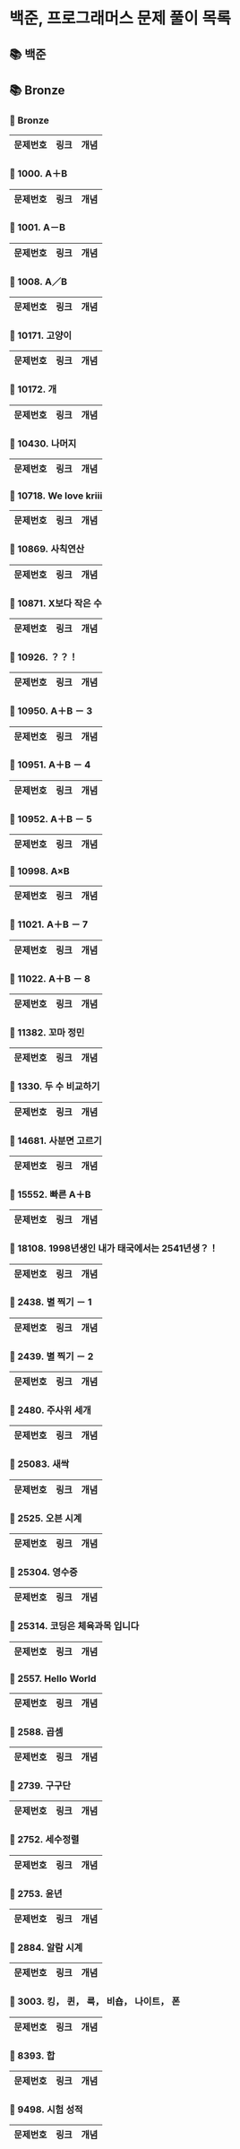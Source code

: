 #
# 백준, 프로그래머스 문제 풀이 목록
## 📚 백준
## 📚 Bronze

### 🚀 Bronze
| 문제번호 | 링크 | 개념 |
| ----- | ----- | ----- |

### 🚀 1000. A＋B
| 문제번호 | 링크 | 개념 |
| ----- | ----- | ----- |

### 🚀 1001. A－B
| 문제번호 | 링크 | 개념 |
| ----- | ----- | ----- |

### 🚀 1008. A／B
| 문제번호 | 링크 | 개념 |
| ----- | ----- | ----- |

### 🚀 10171. 고양이
| 문제번호 | 링크 | 개념 |
| ----- | ----- | ----- |

### 🚀 10172. 개
| 문제번호 | 링크 | 개념 |
| ----- | ----- | ----- |

### 🚀 10430. 나머지
| 문제번호 | 링크 | 개념 |
| ----- | ----- | ----- |

### 🚀 10718. We love kriii
| 문제번호 | 링크 | 개념 |
| ----- | ----- | ----- |

### 🚀 10869. 사칙연산
| 문제번호 | 링크 | 개념 |
| ----- | ----- | ----- |

### 🚀 10871. X보다 작은 수
| 문제번호 | 링크 | 개념 |
| ----- | ----- | ----- |

### 🚀 10926. ？？！
| 문제번호 | 링크 | 개념 |
| ----- | ----- | ----- |

### 🚀 10950. A＋B － 3
| 문제번호 | 링크 | 개념 |
| ----- | ----- | ----- |

### 🚀 10951. A＋B － 4
| 문제번호 | 링크 | 개념 |
| ----- | ----- | ----- |

### 🚀 10952. A＋B － 5
| 문제번호 | 링크 | 개념 |
| ----- | ----- | ----- |

### 🚀 10998. A×B
| 문제번호 | 링크 | 개념 |
| ----- | ----- | ----- |

### 🚀 11021. A＋B － 7
| 문제번호 | 링크 | 개념 |
| ----- | ----- | ----- |

### 🚀 11022. A＋B － 8
| 문제번호 | 링크 | 개념 |
| ----- | ----- | ----- |

### 🚀 11382. 꼬마 정민
| 문제번호 | 링크 | 개념 |
| ----- | ----- | ----- |

### 🚀 1330. 두 수 비교하기
| 문제번호 | 링크 | 개념 |
| ----- | ----- | ----- |

### 🚀 14681. 사분면 고르기
| 문제번호 | 링크 | 개념 |
| ----- | ----- | ----- |

### 🚀 15552. 빠른 A＋B
| 문제번호 | 링크 | 개념 |
| ----- | ----- | ----- |

### 🚀 18108. 1998년생인 내가 태국에서는 2541년생？！
| 문제번호 | 링크 | 개념 |
| ----- | ----- | ----- |

### 🚀 2438. 별 찍기 － 1
| 문제번호 | 링크 | 개념 |
| ----- | ----- | ----- |

### 🚀 2439. 별 찍기 － 2
| 문제번호 | 링크 | 개념 |
| ----- | ----- | ----- |

### 🚀 2480. 주사위 세개
| 문제번호 | 링크 | 개념 |
| ----- | ----- | ----- |

### 🚀 25083. 새싹
| 문제번호 | 링크 | 개념 |
| ----- | ----- | ----- |

### 🚀 2525. 오븐 시계
| 문제번호 | 링크 | 개념 |
| ----- | ----- | ----- |

### 🚀 25304. 영수증
| 문제번호 | 링크 | 개념 |
| ----- | ----- | ----- |

### 🚀 25314. 코딩은 체육과목 입니다
| 문제번호 | 링크 | 개념 |
| ----- | ----- | ----- |

### 🚀 2557. Hello World
| 문제번호 | 링크 | 개념 |
| ----- | ----- | ----- |

### 🚀 2588. 곱셈
| 문제번호 | 링크 | 개념 |
| ----- | ----- | ----- |

### 🚀 2739. 구구단
| 문제번호 | 링크 | 개념 |
| ----- | ----- | ----- |

### 🚀 2752. 세수정렬
| 문제번호 | 링크 | 개념 |
| ----- | ----- | ----- |

### 🚀 2753. 윤년
| 문제번호 | 링크 | 개념 |
| ----- | ----- | ----- |

### 🚀 2884. 알람 시계
| 문제번호 | 링크 | 개념 |
| ----- | ----- | ----- |

### 🚀 3003. 킹， 퀸， 룩， 비숍， 나이트， 폰
| 문제번호 | 링크 | 개념 |
| ----- | ----- | ----- |

### 🚀 8393. 합
| 문제번호 | 링크 | 개념 |
| ----- | ----- | ----- |

### 🚀 9498. 시험 성적
| 문제번호 | 링크 | 개념 |
| ----- | ----- | ----- |
